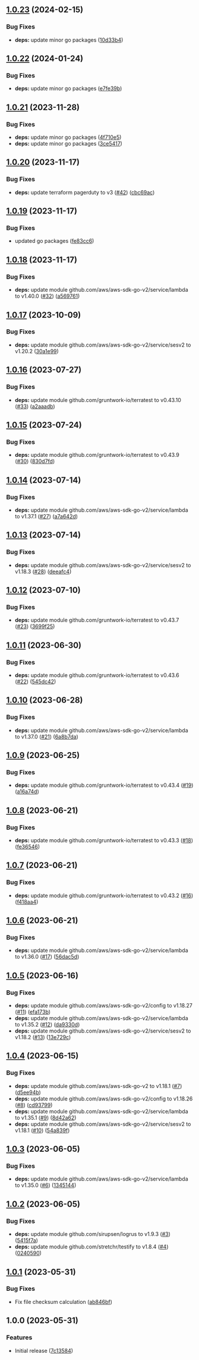 ## [1.0.23](https://github.com/trustedshops-public/mail-blocklist-monitor/compare/1.0.22...1.0.23) (2024-02-15)


### Bug Fixes

* **deps:** update minor go packages ([10d33b4](https://github.com/trustedshops-public/mail-blocklist-monitor/commit/10d33b4fd8ecc3d948b3458680433b44368a71ec))

## [1.0.22](https://github.com/trustedshops-public/mail-blocklist-monitor/compare/1.0.21...1.0.22) (2024-01-24)


### Bug Fixes

* **deps:** update minor go packages ([e7fe39b](https://github.com/trustedshops-public/mail-blocklist-monitor/commit/e7fe39b99ebdb8670bfbd6a25ddccf5d8202fed9))

## [1.0.21](https://github.com/trustedshops-public/mail-blocklist-monitor/compare/1.0.20...1.0.21) (2023-11-28)


### Bug Fixes

* **deps:** update minor go packages ([4f710e5](https://github.com/trustedshops-public/mail-blocklist-monitor/commit/4f710e5f42061d28c4e2ea467df21d6889707896))
* **deps:** update minor go packages ([3ce5417](https://github.com/trustedshops-public/mail-blocklist-monitor/commit/3ce5417344fb28ac798286a3891f9ed13b83da9e))

## [1.0.20](https://github.com/trustedshops-public/mail-blocklist-monitor/compare/1.0.19...1.0.20) (2023-11-17)


### Bug Fixes

* **deps:** update terraform pagerduty to v3 ([#42](https://github.com/trustedshops-public/mail-blocklist-monitor/issues/42)) ([cbc69ac](https://github.com/trustedshops-public/mail-blocklist-monitor/commit/cbc69ac5ffbfc460f4ba6d7592bdcc5e94080a36))

## [1.0.19](https://github.com/trustedshops-public/mail-blocklist-monitor/compare/1.0.18...1.0.19) (2023-11-17)


### Bug Fixes

* updated go packages ([fe83cc6](https://github.com/trustedshops-public/mail-blocklist-monitor/commit/fe83cc6aab4438cc7bb6e1e69e96a159c4381401))

## [1.0.18](https://github.com/trustedshops-public/mail-blocklist-monitor/compare/1.0.17...1.0.18) (2023-11-17)


### Bug Fixes

* **deps:** update module github.com/aws/aws-sdk-go-v2/service/lambda to v1.40.0 ([#32](https://github.com/trustedshops-public/mail-blocklist-monitor/issues/32)) ([a569761](https://github.com/trustedshops-public/mail-blocklist-monitor/commit/a56976172f684baab6f6359798a97f783fe24b6a))

## [1.0.17](https://github.com/trustedshops-public/mail-blocklist-monitor/compare/1.0.16...1.0.17) (2023-10-09)


### Bug Fixes

* **deps:** update module github.com/aws/aws-sdk-go-v2/service/sesv2 to v1.20.2 ([30a1e99](https://github.com/trustedshops-public/mail-blocklist-monitor/commit/30a1e99593ddcbfd3cd01a8e4948e10ab3029587))

## [1.0.16](https://github.com/trustedshops-public/mail-blocklist-monitor/compare/1.0.15...1.0.16) (2023-07-27)


### Bug Fixes

* **deps:** update module github.com/gruntwork-io/terratest to v0.43.10 ([#33](https://github.com/trustedshops-public/mail-blocklist-monitor/issues/33)) ([a2aaadb](https://github.com/trustedshops-public/mail-blocklist-monitor/commit/a2aaadbff7e385fecb7f070dabf3a114389a682c))

## [1.0.15](https://github.com/trustedshops-public/mail-blocklist-monitor/compare/1.0.14...1.0.15) (2023-07-24)


### Bug Fixes

* **deps:** update module github.com/gruntwork-io/terratest to v0.43.9 ([#30](https://github.com/trustedshops-public/mail-blocklist-monitor/issues/30)) ([830d7fd](https://github.com/trustedshops-public/mail-blocklist-monitor/commit/830d7fdf499f3cfce15c608da04c0d8b7281e001))

## [1.0.14](https://github.com/trustedshops-public/mail-blocklist-monitor/compare/1.0.13...1.0.14) (2023-07-14)


### Bug Fixes

* **deps:** update module github.com/aws/aws-sdk-go-v2/service/lambda to v1.37.1 ([#27](https://github.com/trustedshops-public/mail-blocklist-monitor/issues/27)) ([a7a642d](https://github.com/trustedshops-public/mail-blocklist-monitor/commit/a7a642d5292741a2b1285bae69c97fef0391892d))

## [1.0.13](https://github.com/trustedshops-public/mail-blocklist-monitor/compare/1.0.12...1.0.13) (2023-07-14)


### Bug Fixes

* **deps:** update module github.com/aws/aws-sdk-go-v2/service/sesv2 to v1.18.3 ([#28](https://github.com/trustedshops-public/mail-blocklist-monitor/issues/28)) ([deeafc4](https://github.com/trustedshops-public/mail-blocklist-monitor/commit/deeafc480425d1b2fafc967e480015b2059fa9c9))

## [1.0.12](https://github.com/trustedshops-public/mail-blocklist-monitor/compare/1.0.11...1.0.12) (2023-07-10)


### Bug Fixes

* **deps:** update module github.com/gruntwork-io/terratest to v0.43.7 ([#23](https://github.com/trustedshops-public/mail-blocklist-monitor/issues/23)) ([3699f25](https://github.com/trustedshops-public/mail-blocklist-monitor/commit/3699f25d7305db9add31c0f50568cf87b636f972))

## [1.0.11](https://github.com/trustedshops-public/mail-blocklist-monitor/compare/1.0.10...1.0.11) (2023-06-30)


### Bug Fixes

* **deps:** update module github.com/gruntwork-io/terratest to v0.43.6 ([#22](https://github.com/trustedshops-public/mail-blocklist-monitor/issues/22)) ([545dc42](https://github.com/trustedshops-public/mail-blocklist-monitor/commit/545dc428b256bd9046f9922f6cf703b7b66e62b3))

## [1.0.10](https://github.com/trustedshops-public/mail-blocklist-monitor/compare/1.0.9...1.0.10) (2023-06-28)


### Bug Fixes

* **deps:** update module github.com/aws/aws-sdk-go-v2/service/lambda to v1.37.0 ([#21](https://github.com/trustedshops-public/mail-blocklist-monitor/issues/21)) ([6a8b7da](https://github.com/trustedshops-public/mail-blocklist-monitor/commit/6a8b7dab47599c80da8b67c735691d1c94fbe335))

## [1.0.9](https://github.com/trustedshops-public/mail-blocklist-monitor/compare/1.0.8...1.0.9) (2023-06-25)


### Bug Fixes

* **deps:** update module github.com/gruntwork-io/terratest to v0.43.4 ([#19](https://github.com/trustedshops-public/mail-blocklist-monitor/issues/19)) ([a16a74d](https://github.com/trustedshops-public/mail-blocklist-monitor/commit/a16a74d15712f0908c95adf7fc5a413fe56cca20))

## [1.0.8](https://github.com/trustedshops-public/mail-blocklist-monitor/compare/1.0.7...1.0.8) (2023-06-21)


### Bug Fixes

* **deps:** update module github.com/gruntwork-io/terratest to v0.43.3 ([#18](https://github.com/trustedshops-public/mail-blocklist-monitor/issues/18)) ([fe36546](https://github.com/trustedshops-public/mail-blocklist-monitor/commit/fe3654646baf8351bcc0715f5fc631aed69cdd50))

## [1.0.7](https://github.com/trustedshops-public/mail-blocklist-monitor/compare/1.0.6...1.0.7) (2023-06-21)


### Bug Fixes

* **deps:** update module github.com/gruntwork-io/terratest to v0.43.2 ([#16](https://github.com/trustedshops-public/mail-blocklist-monitor/issues/16)) ([f418aa4](https://github.com/trustedshops-public/mail-blocklist-monitor/commit/f418aa4877b5a486a1fe3106b5acf63745df418e))

## [1.0.6](https://github.com/trustedshops-public/mail-blocklist-monitor/compare/1.0.5...1.0.6) (2023-06-21)


### Bug Fixes

* **deps:** update module github.com/aws/aws-sdk-go-v2/service/lambda to v1.36.0 ([#17](https://github.com/trustedshops-public/mail-blocklist-monitor/issues/17)) ([56dac5d](https://github.com/trustedshops-public/mail-blocklist-monitor/commit/56dac5d772071147bb23fca83e09ac4729277e77))

## [1.0.5](https://github.com/trustedshops-public/mail-blocklist-monitor/compare/1.0.4...1.0.5) (2023-06-16)


### Bug Fixes

* **deps:** update module github.com/aws/aws-sdk-go-v2/config to v1.18.27 ([#11](https://github.com/trustedshops-public/mail-blocklist-monitor/issues/11)) ([efa173b](https://github.com/trustedshops-public/mail-blocklist-monitor/commit/efa173bf18aeed8ee2856d81f4b7f58305a4ebdb))
* **deps:** update module github.com/aws/aws-sdk-go-v2/service/lambda to v1.35.2 ([#12](https://github.com/trustedshops-public/mail-blocklist-monitor/issues/12)) ([da9330d](https://github.com/trustedshops-public/mail-blocklist-monitor/commit/da9330d25af4cb9349e158bb13739c4f8f92c243))
* **deps:** update module github.com/aws/aws-sdk-go-v2/service/sesv2 to v1.18.2 ([#13](https://github.com/trustedshops-public/mail-blocklist-monitor/issues/13)) ([13e729c](https://github.com/trustedshops-public/mail-blocklist-monitor/commit/13e729cc81e4071333c4d29b5d553a97aee157e2))

## [1.0.4](https://github.com/trustedshops-public/mail-blocklist-monitor/compare/1.0.3...1.0.4) (2023-06-15)


### Bug Fixes

* **deps:** update module github.com/aws/aws-sdk-go-v2 to v1.18.1 ([#7](https://github.com/trustedshops-public/mail-blocklist-monitor/issues/7)) ([d5ee94b](https://github.com/trustedshops-public/mail-blocklist-monitor/commit/d5ee94b586f2ccfb2894fc5385f7b7ae7c3f2ea1))
* **deps:** update module github.com/aws/aws-sdk-go-v2/config to v1.18.26 ([#8](https://github.com/trustedshops-public/mail-blocklist-monitor/issues/8)) ([cd93799](https://github.com/trustedshops-public/mail-blocklist-monitor/commit/cd937990054f055ffca5df775953017297530d9e))
* **deps:** update module github.com/aws/aws-sdk-go-v2/service/lambda to v1.35.1 ([#9](https://github.com/trustedshops-public/mail-blocklist-monitor/issues/9)) ([8d42a62](https://github.com/trustedshops-public/mail-blocklist-monitor/commit/8d42a621297dfdffa732a96eaad711b156b40287))
* **deps:** update module github.com/aws/aws-sdk-go-v2/service/sesv2 to v1.18.1 ([#10](https://github.com/trustedshops-public/mail-blocklist-monitor/issues/10)) ([54a839f](https://github.com/trustedshops-public/mail-blocklist-monitor/commit/54a839f528a827d109fe26b6edd2ff52eaf26cb1))

## [1.0.3](https://github.com/trustedshops-public/mail-blocklist-monitor/compare/1.0.2...1.0.3) (2023-06-05)


### Bug Fixes

* **deps:** update module github.com/aws/aws-sdk-go-v2/service/lambda to v1.35.0 ([#6](https://github.com/trustedshops-public/mail-blocklist-monitor/issues/6)) ([1345144](https://github.com/trustedshops-public/mail-blocklist-monitor/commit/13451441d623e92ec7ad06fa3a5ede62e66cfec3))

## [1.0.2](https://github.com/trustedshops-public/mail-blocklist-monitor/compare/1.0.1...1.0.2) (2023-06-05)


### Bug Fixes

* **deps:** update module github.com/sirupsen/logrus to v1.9.3 ([#3](https://github.com/trustedshops-public/mail-blocklist-monitor/issues/3)) ([5415f7a](https://github.com/trustedshops-public/mail-blocklist-monitor/commit/5415f7aace7a20f4b2bbb1ef7bed2c94da46df49))
* **deps:** update module github.com/stretchr/testify to v1.8.4 ([#4](https://github.com/trustedshops-public/mail-blocklist-monitor/issues/4)) ([0240590](https://github.com/trustedshops-public/mail-blocklist-monitor/commit/024059014641aa2f697895f6f498868db14c96b4))

## [1.0.1](https://github.com/trustedshops-public/mail-blocklist-monitor/compare/1.0.0...1.0.1) (2023-05-31)


### Bug Fixes

* Fix file checksum calculation ([ab846bf](https://github.com/trustedshops-public/mail-blocklist-monitor/commit/ab846bfcbe04395af3fc401435b49c499c0c73a9))

## 1.0.0 (2023-05-31)


### Features

* Initial release ([7c13584](https://github.com/trustedshops-public/mail-blocklist-monitor/commit/7c13584f0bd55e01ed4d8d7541e123bfd673c811))
